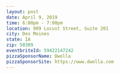 ```yaml
---
layout: post
date: April 9, 2019
time: 6:00pm - 7:00pm
location: 909 Locust Street, Suite 201
city: Des Moines
state: IA
zip: 50309
eventbriteId: 59422147242
pizzaSponsorName: Dwolla
pizzaSponsorSite: https://www.dwolla.com
---
```

